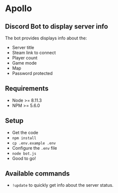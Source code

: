 # Apollo

## Discord Bot to display server info
The bot provides displays info about the:
- Server title
- Steam link to connect
- Player count
- Game mode
- Map
- Password protected


## Requirements
- Node >= 8.11.3
- NPM >= 5.6.0


## Setup
- Get the code
- `npm install`
- `cp .env.example .env`
- Configure the `.env` file
- `node bot.js`
- Good to go!


## Available commands
- `!update` to quickly get info about the server status.